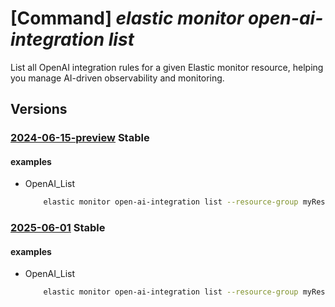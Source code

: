 # [Command] _elastic monitor open-ai-integration list_

List all OpenAI integration rules for a given Elastic monitor resource, helping you manage AI-driven observability and monitoring.

## Versions

### [2024-06-15-preview](/Resources/mgmt-plane/L3N1YnNjcmlwdGlvbnMve30vcmVzb3VyY2Vncm91cHMve30vcHJvdmlkZXJzL21pY3Jvc29mdC5lbGFzdGljL21vbml0b3JzL3t9L29wZW5haWludGVncmF0aW9ucw==/2024-06-15-preview.xml) **Stable**

<!-- mgmt-plane /subscriptions/{}/resourcegroups/{}/providers/microsoft.elastic/monitors/{}/openaiintegrations 2024-06-15-preview -->

#### examples

- OpenAI_List
    ```bash
        elastic monitor open-ai-integration list --resource-group myResourceGroup --monitor-name myMonitor
    ```

### [2025-06-01](/Resources/mgmt-plane/L3N1YnNjcmlwdGlvbnMve30vcmVzb3VyY2Vncm91cHMve30vcHJvdmlkZXJzL21pY3Jvc29mdC5lbGFzdGljL21vbml0b3JzL3t9L29wZW5haWludGVncmF0aW9ucw==/2025-06-01.xml) **Stable**

<!-- mgmt-plane /subscriptions/{}/resourcegroups/{}/providers/microsoft.elastic/monitors/{}/openaiintegrations 2025-06-01 -->

#### examples

- OpenAI_List
    ```bash
        elastic monitor open-ai-integration list --resource-group myResourceGroup --monitor-name myMonitor
    ```
